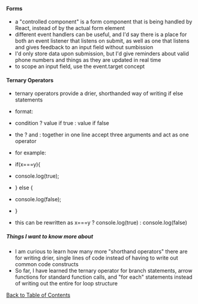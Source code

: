 
#### Forms
- a "controlled component" is a form component that is being handled by React, instead of by the actual form element
- different event handlers can be useful, and I'd say there is a place for both an event listener that listens on submit, as well as one that listens and gives feedback to an input field without sumbission
- I'd only store data upon submission, but I'd give reminders about valid phone numbers and things as they are updated in real time
- to scope an input field, use the event.target concept
#### Ternary Operators
- ternary operators provide a drier, shorthanded way of writing if else statements

- format:
- condition ? value if true : value if false
- the ? and : together in one line accept three arguments and act as one operator
- for example:
-  if(x===y){
-    console.log(true);
-  } else {
-    console.log(false);
-  }

- this can be rewritten as x===y ? console.log(true) : console.log(false)


##### Things I want to know more about
- I am curious to learn how many more "shorthand operators" there are for writing drier, single lines of code instead of having to write out common code constructs
- So far, I have learned the ternary operator for branch statements, arrow functions for standard function calls, and "for each" statements instead of writing out the entire for loop structure




[Back to Table of Contents](https://ryanhoffman4.github.io/reading-notes/)